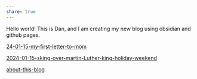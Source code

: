 ```yaml
---
share: true
---
```


Hello world!   This is Dan, and I am creating my new blog using obsidian and github pages.

[24-01-15-my-first-letter-to-mom](./letters-to-mom/24-01-15-my-first-letter-to-mom.md)

[2024-01-15-sking-over-martin-Luther-king-holiday-weekend](./letters-to-mom/2024-01-15-sking-over-martin-Luther-king-holiday-weekend.md)


[about-this-blog](./about-this-blog.md)




